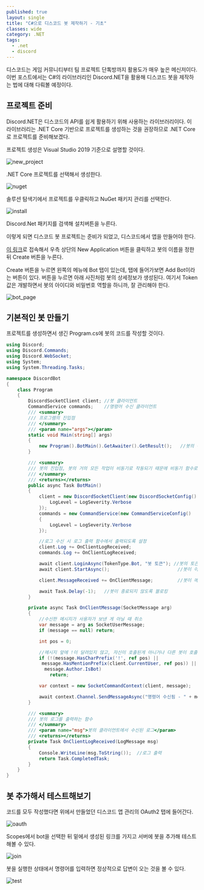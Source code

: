 ```yaml
---
published: true
layout: single
title: "C#으로 디스코드 봇 제작하기 - 기초"
classes: wide
category: .NET
tags: 
  - .net
  - discord
---
```


디스코드는 게임 커뮤니티부터 팀 프로젝트 단톡방까지 활용도가 매우 높은 메신저이다. 이번 포스트에서는 C#의 라이브러리인 Discord.NET을 활용해 디스코드 봇을 제작하는 법에 대해 다뤄볼 예정이다.

## 프로젝트 준비

Discord.NET은 디스코드의 API를 쉽게 활용하기 위해 사용하는 라이브러리이다. 이 라이브러리는 .NET Core 기반으로 프로젝트를 생성하는 것을 권장하므로 .NET Core로 프로젝트를 준비해보겠다.

프로젝트 생성은 Visual Studio 2019 기준으로 설명할 것이다.

![new_project](https://imgur.com/L3qxbN5.png)

.NET Core 프로젝트를 선택해서 생성한다.

![nuget](https://imgur.com/THHrk05.png)

솔루션 탐색기에서 프로젝트를 우클릭하고 NuGet 패키지 관리를 선택한다.

![install](https://imgur.com/dubEmgz.png)

Discord.Net 패키지를 검색해 설치버튼을 누른다.

이렇게 되면 디스코드 봇 프로젝트는 준비가 되었고, 디스코드에서 앱을 만들어야 한다.

[이 링크](https://discord.com/developers/applications)로 접속해서 우측 상단의 New Application 버튼을 클릭하고 봇의 이름을 정한 뒤 Create 버튼을 누른다.

Create 버튼을 누르면 왼쪽의 메뉴에 Bot 탭이 있는데, 탭에 들어가보면 Add Bot이라는 버튼이 있다. 버튼을 누르면 아래 사진처럼 봇의 상세정보가 생성된다. 여기서 Token 값은 개발하면서 봇의 아이디와 비밀번호 역할을 하니까, 잘 관리해야 한다.

![bot_page](https://imgur.com/cqWOowc.png)

## 기본적인 봇 만들기

프로젝트를 생성하면서 생긴 Program.cs에 봇의 코드를 작성할 것이다.

~~~cs
using Discord;
using Discord.Commands;
using Discord.WebSocket;
using System;
using System.Threading.Tasks;

namespace DiscordBot
{
    class Program
    {
        DiscordSocketClient client; //봇 클라이언트
        CommandService commands;    //명령어 수신 클라이언트
        /// <summary>
        /// 프로그램의 진입점
        /// </summary>
        /// <param name="args"></param>
        static void Main(string[] args)
        {
            new Program().BotMain().GetAwaiter().GetResult();   //봇의 진입점 실행
        }

        /// <summary>
        /// 봇의 진입점, 봇의 거의 모든 작업이 비동기로 작동되기 때문에 비동기 함수로 생성해야 함
        /// </summary>
        /// <returns></returns>
        public async Task BotMain()
        {
            client = new DiscordSocketClient(new DiscordSocketConfig() {    //디스코드 봇 초기화
                LogLevel = LogSeverity.Verbose                              //봇의 로그 레벨 설정 
            });
            commands = new CommandService(new CommandServiceConfig()        //명령어 수신 클라이언트 초기화
            {
                LogLevel = LogSeverity.Verbose                              //봇의 로그 레벨 설정
            });

            //로그 수신 시 로그 출력 함수에서 출력되도록 설정
            client.Log += OnClientLogReceived;    
            commands.Log += OnClientLogReceived;

            await client.LoginAsync(TokenType.Bot, "봇 토큰"); //봇의 토큰을 사용해 서버에 로그인
            await client.StartAsync();                         //봇이 이벤트를 수신하기 시작

            client.MessageReceived += OnClientMessage;         //봇이 메시지를 수신할 때 처리하도록 설정

            await Task.Delay(-1);   //봇이 종료되지 않도록 블로킹
        }

        private async Task OnClientMessage(SocketMessage arg)
        {
            //수신한 메시지가 사용자가 보낸 게 아닐 때 취소
            var message = arg as SocketUserMessage;
            if (message == null) return;

            int pos = 0;

            //메시지 앞에 !이 달려있지 않고, 자신이 호출된게 아니거나 다른 봇이 호출했다면 취소
            if (!(message.HasCharPrefix('!', ref pos) ||
             message.HasMentionPrefix(client.CurrentUser, ref pos)) ||
              message.Author.IsBot)
                return;

            var context = new SocketCommandContext(client, message);                    //수신된 메시지에 대한 컨텍스트 생성   

            await context.Channel.SendMessageAsync("명령어 수신됨 - " + message.Content); //수신된 명령어를 다시 보낸다.
        }

        /// <summary>
        /// 봇의 로그를 출력하는 함수
        /// </summary>
        /// <param name="msg">봇의 클라이언트에서 수신된 로그</param>
        /// <returns></returns>
        private Task OnClientLogReceived(LogMessage msg)
        {
            Console.WriteLine(msg.ToString());  //로그 출력
            return Task.CompletedTask;
        }
    }
}
~~~

## 봇 추가해서 테스트해보기

코드를 모두 작성했다면 위에서 만들었던 디스코드 앱 관리의 OAuth2 탭에 들어간다.

![oauth](https://imgur.com/BubDlc0.png)

Scopes에서 bot을 선택한 뒤 밑에서 생성된 링크를 가지고 서버에 봇을 추가해 테스트해볼 수 있다.

![join](https://imgur.com/qsNKAQR.png)

봇을 실행한 상태에서 명령어를 입력하면 정상적으로 답변이 오는 것을 볼 수 있다.

![test](https://imgur.com/dPZMLMR.png)